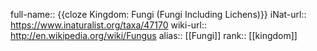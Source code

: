 

full-name:: {{cloze Kingdom: Fungi (Fungi Including Lichens)}}
iNat-url:: https://www.inaturalist.org/taxa/47170
wiki-url:: http://en.wikipedia.org/wiki/Fungus
alias:: [[Fungi]]
rank:: [[kingdom]]